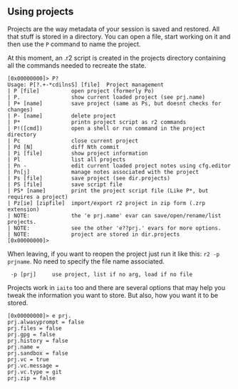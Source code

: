 ## Using projects

Projects are the way metadata of your session is saved and restored. All that stuff is stored in a directory. You can open a file, start working on it and then use the `P` command to name the project.

At this moment, an .r2 script is created in the projects directory containing all the commands needed to recreate the state.

```
[0x00000000]> P?
Usage: P[?.+-*cdilnsS] [file]  Project management
| P [file]          open project (formerly Po)
| P.                show current loaded project (see prj.name)
| P+ [name]         save project (same as Ps, but doesnt checks for changes)
| P- [name]         delete project
| P*                printn project script as r2 commands
| P!([cmd])         open a shell or run command in the project directory
| Pc                close current project
| Pd [N]            diff Nth commit
| Pi [file]         show project information
| Pl                list all projects
| Pn -              edit current loaded project notes using cfg.editor
| Pn[j]             manage notes associated with the project
| Ps [file]         save project (see dir.projects)
| PS [file]         save script file
| PS* [name]        print the project script file (Like P*, but requires a project)
| Pz[ie] [zipfile]  import/export r2 project in zip form (.zrp extension)
| NOTE:             the 'e prj.name' evar can save/open/rename/list projects.
| NOTE:             see the other 'e??prj.' evars for more options.
| NOTE:             project are stored in dir.projects
[0x00000000]>
```

When leaving, if you want to reopen the project just run it like this: `r2 -p prjname`. No need to specify the file name associated.

```
 -p [prj]     use project, list if no arg, load if no file
```

Projects work in `iaito` too and there are several options that may help you tweak the information you want to store. But also, how you want it to be stored.

```
[0x00000000]> e prj.
prj.alwasyprompt = false
prj.files = false
prj.gpg = false
prj.history = false
prj.name =
prj.sandbox = false
prj.vc = true
prj.vc.message =
prj.vc.type = git
prj.zip = false
```
